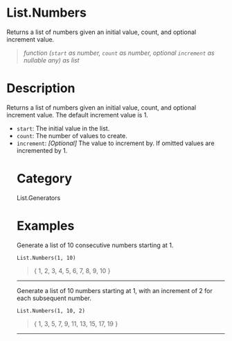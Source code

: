 # List.Numbers
Returns a list of numbers given an initial value, count, and optional increment value.
> _function (<code>start</code> as number, <code>count</code> as number, optional <code>increment</code> as nullable any) as list_

# Description 
Returns a list of numbers given an initial value, count, and optional increment value. The default increment value is 1.
<ul>
   <li><code>start</code>: The initial value in the list.</li>
   <li><code>count</code>: The number of values to create.</li>
   <li><code>increment</code>: <i>[Optional]</i> The value to increment by. If omitted values are incremented by 1.</li>

# Category 
List.Generators
# Examples 
Generate a list of 10 consecutive numbers starting at 1.
```
List.Numbers(1, 10)
```
> {
    1,
    2,
    3,
    4,
    5,
    6,
    7,
    8,
    9,
    10
}

***
Generate a list of 10 numbers starting at 1, with an increment of 2 for each subsequent number.
```
List.Numbers(1, 10, 2)
```
> {
    1,
    3,
    5,
    7,
    9,
    11,
    13,
    15,
    17,
    19
}

***
